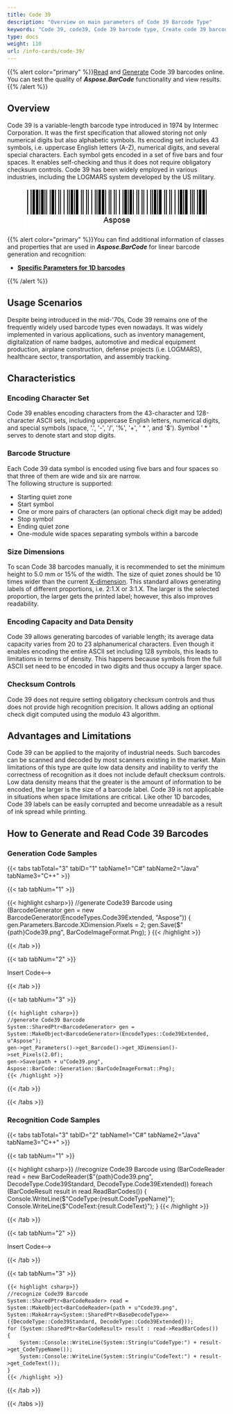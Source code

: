 ```yaml
---
title: Code 39
description: "Overview on main parameters of Code 39 Barcode Type"
keywords: "Code 39, code39, Code 39 barcode type, Create code 39 barcode, Read code 39, what is Code39, Code 39 barcodes, generate code39, linear barcodes, 1D barcode, linear barcode type, code39 extended, code 39 specification"
type: docs
weight: 110
url: /info-cards/code-39/
---
```

{{% alert color="primary" %}}[Read](https://products.aspose.app/barcode/recognize/code39) and [Generate](https://products.aspose.app/barcode/generate/code39) Code 39 barcodes online. You can test the quality of ***Aspose.BarCode*** functionality and view results.{{% /alert %}}

## **Overview**
Code 39 is a variable-length barcode type introduced in 1974 by Intermec Corporation. It was the first specification that allowed storing not only numerical digits but also alphabetic symbols. Its encoding set includes 43 symbols, i.e. uppercase English letters (A-Z), numerical digits, and several special characters. Each symbol gets encoded in a set of five bars and four spaces. It enables self-checking and thus it does not require obligatory checksum controls. Code 39 has been widely employed in various industries, including the LOGMARS system developed by the US military.

<p align="center"><img alt="Code 39 Barcode" src="code39.png"></p>

{{% alert color="primary" %}}You can find additional information of classes and properties that are used in ***Aspose.BarCode*** for linear barcode generation and recognition:
- [**Specific Parameters for 1D barcodes**](https://docs.aspose.com/barcode/net/managing-different-barcode-settings/)

{{% /alert %}} 

## **Usage Scenarios**
Despite being introduced in the mid-'70s, Code 39 remains one of the frequently widely used barcode types even nowadays. It was widely implemented in various applications, such as inventory management, digitalization of name badges, automotive and medical equipment production, airplane construction, defense projects (i.e. LOGMARS), healthcare sector, transportation, and assembly tracking.
  
## **Characteristics**
### **Encoding Character Set**
Code 39 enables encoding characters from the 43-character and 128-character ASCII sets, including uppercase English letters, numerical digits, and special symbols (space, '.', '-', '/', '%', '+', ' * ', and '$'). Symbol ' * ' serves to denote start and stop digits.

### **Barcode Structure**
Each Code 39 data symbol is encoded using five bars and four spaces so that three of them are wide and six are narrow.  
The following structure is supported:
- Starting quiet zone
- Start symbol
- One or more pairs of characters (an optional check digit may be added)
- Stop symbol
- Ending quiet zone
- One-module wide spaces separating symbols within a barcode

### **Size Dimensions**
To scan Code 38 barcodes manually, it is recommended to set the minimum height to 5.0 mm or 15% of the width. The size of quiet zones should be 10 times wider than the current [X-dimension](/barcode/info-cards/x-dimension/). This standard allows generating labels of different proportions, i.e. 2:1.X or 3:1.X. The larger is the selected proportion, the larger gets the printed label; however, this also improves readability.

### **Encoding Capacity and Data Density**
Code 39 allows generating barcodes of variable length; its average data capacity varies from 20 to 23 alphanumerical characters. Even though it enables encoding the entire ASCII set including 128 symbols, this leads to limitations in terms of density. This happens because symbols from the full ASCII set need to be encoded in two digits and thus occupy a larger space. 

### **Checksum Controls**
Code 39 does not require setting obligatory checksum controls and thus does not provide high recognition precision. It allows adding an optional check digit computed using the modulo 43 algorithm.

## **Advantages and Limitations**
Code 39 can be applied to the majority of industrial needs. Such barcodes can be scanned and decoded by most scanners existing in the market.
Main limitations of this type are quite low data density and inability to verify the correctness of recognition as it does not include default checksum controls. Low data density means that the greater is the amount of information to be encoded, the larger is the size of a barcode label. Code 39 is not applicable in situations when space limitations are critical. Like other 1D barcodes, Code 39 labels can be easily corrupted and become unreadable as a result of ink spread while printing.

## **How to Generate and Read Code 39 Barcodes**
### **Generation Code Samples**

{{< tabs tabTotal="3" tabID="1" tabName1="C#" tabName2="Java" tabName3="C++" >}}

{{< tab tabNum="1" >}}

{{< highlight csharp>}}
//generate Code39 Barcode
using (BarcodeGenerator gen = new BarcodeGenerator(EncodeTypes.Code39Extended, "Aspose"))
{
    gen.Parameters.Barcode.XDimension.Pixels = 2;
    gen.Save($"{path}Code39.png", BarCodeImageFormat.Png);
}
{{< /highlight >}}

{{< /tab >}}

{{< tab tabNum="2" >}}

<!--->Insert Code<-->

{{< /tab >}}

{{< tab tabNum="3" >}}

    {{< highlight csharp>}}
    //generate Code39 Barcode
    System::SharedPtr<BarcodeGenerator> gen = System::MakeObject<BarcodeGenerator>(EncodeTypes::Code39Extended, u"Aspose");
    gen->get_Parameters()->get_Barcode()->get_XDimension()->set_Pixels(2.0f);
    gen->Save(path + u"Code39.png", Aspose::BarCode::Generation::BarCodeImageFormat::Png);
    {{< /highlight >}}
    
    
{{< /tab >}}

{{< /tabs >}}

### **Recognition Code Samples**

{{< tabs tabTotal="3" tabID="2" tabName1="C#" tabName2="Java" tabName3="C++" >}}

{{< tab tabNum="1" >}}

{{< highlight csharp>}}
//recognize Code39 Barcode
using (BarCodeReader read = new BarCodeReader($"{path}Code39.png", DecodeType.Code39Standard, DecodeType.Code39Extended))
    foreach (BarCodeResult result in read.ReadBarCodes())
    {
        Console.WriteLine($"CodeType:{result.CodeTypeName}");
        Console.WriteLine($"CodeText:{result.CodeText}");
    }
{{< /highlight >}}

{{< /tab >}}

{{< tab tabNum="2" >}}

<!--->Insert Code<-->

{{< /tab >}}

{{< tab tabNum="3" >}}

    {{< highlight csharp>}}
    //recognize Code39 Barcode
    System::SharedPtr<BarCodeReader> read = System::MakeObject<BarCodeReader>(path + u"Code39.png", System::MakeArray<System::SharedPtr<BaseDecodeType>>({DecodeType::Code39Standard, DecodeType::Code39Extended}));
    for (System::SharedPtr<BarCodeResult> result : read->ReadBarCodes())
    {
        System::Console::WriteLine(System::String(u"CodeType:") + result->get_CodeTypeName());
        System::Console::WriteLine(System::String(u"CodeText:") + result->get_CodeText());
    }
    {{< /highlight >}}

{{< /tab >}}

{{< /tabs >}}
